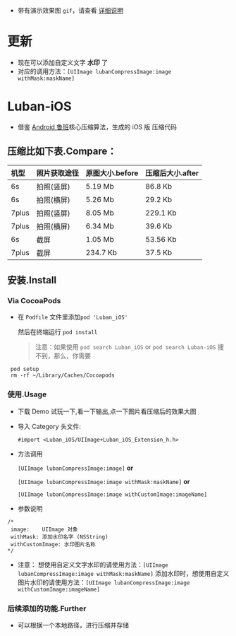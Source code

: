 - 带有演示效果图 `gif`，请查看 [详细说明](http://www.jianshu.com/p/7bb78eed7826)

# 更新
- 现在可以添加自定义文字 **水印** 了
- 对应的调用方法：`[UIImage lubanCompressImage:image withMask:maskName]`

# Luban-iOS
- 借鉴 [Android 鲁班](https://github.com/Curzibn/Luban)核心压缩算法，生成的 iOS 版 压缩代码

## 压缩比如下表.Compare：

| 机型  | 照片获取途径  | 原图大小.before | 压缩后大小.after |
|:------------- |:--------------- | :-------------| :------------- |
| 6s         | 拍照(竖屏)   | 5.19 Mb | 86.8 Kb
| 6s         | 拍照(横屏)   | 5.26 Mb | 29.2 Kb
| 7plus      | 拍照(竖屏)   | 8.05 Mb | 229.1 Kb
| 7plus      | 拍照(横屏)   | 6.34 Mb | 39.6 Kb
| 6s         | 截屏        | 1.05 Mb | 53.56 Kb
| 7plus      | 截屏        |234.7 Kb | 37.5 Kb

## 安装.Install

### Via CocoaPods
 - 在 `Podfile` 文件里添加`pod 'Luban_iOS'`

   然后在终端运行 `pod install`
   
   >注意：如果使用 `pod search Luban_iOS` or `pod search Luban-iOS` 搜不到，那么，你需要
  ```
   pod setup
   rm -rf ~/Library/Caches/Cocoapods
  ```

### 使用.Usage
- 下载 Demo 试玩一下,看一下输出,点一下图片看压缩后的效果大图
- 导入 Category 头文件:

  `#import <Luban_iOS/UIImage+Luban_iOS_Extension_h.h>`

- 方法调用 

  `[UIImage lubanCompressImage:image]` **or**
  
  `[UIImage lubanCompressImage:image withMask:maskName]` **or**
  
  `[UIImage lubanCompressImage:image withCustomImage:imageName]`

- 参数说明

 ```
/*
  image:    UIImage 对象
  withMask: 添加水印名字 (NSString)
  withCustomImage: 水印图片名称
*/
```
- 注意：
 想使用自定义文字水印的请使用方法：`[UIImage lubanCompressImage:image withMask:maskName]`
 添加水印时，想使用自定义图片水印的请使用方法：`[UIImage lubanCompressImage:image withCustomImage:imageName]` 

### 后续添加的功能.Further
 - 可以根据一个本地路径，进行压缩并存储

